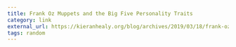 ```yaml
---
title: Frank Oz Muppets and the Big Five Personality Traits
category: link
external_url: https://kieranhealy.org/blog/archives/2019/03/18/frank-oz-muppets-and-the-big-five-personality-traits/
tags: random
---
```

